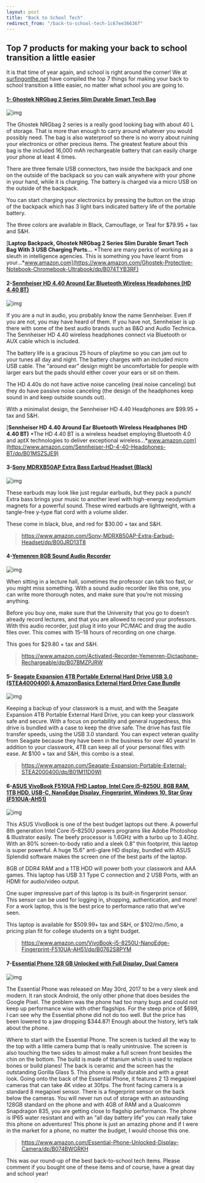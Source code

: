 ```yaml
---
layout: post
title: "Back to School Tech"
redirect_from: "/back-to-school-tech-1c67ee36636f"
---
```


## Top 7 products for making your back to school transition a little easier

It is that time of year again, and school is right around the corner! We at [surfingonthe.net](https://www.surfingonthe.net/) have compiled the top 7 things for making your back to school transition a little easier, no matter what school you are going to.

#### [1- Ghostek NRGbag 2 Series Slim Durable Smart Tech Bag](https://www.amazon.com/Ghostek-Protective-Notebook-Chromebook-Ultrabook/dp/B074TYB3RF)



![img](https://cdn-images-1.medium.com/max/800/1*6xHeYSOO8lqNjLBiF6hFSQ.jpeg)

The Ghostek NRGbag 2 series is a really good looking bag with about 40 L of storage. That is more than enough to carry around whatever you would possibly need. The bag is also waterproof so there is no worry about ruining your electronics or other precious items. The greatest feature about this bag is the included 16,000 mAh rechargeable battery that can easily charge your phone at least 4 times.

There are three female USB connectors, two inside the backpack and one on the outside of the backpack so you can walk anywhere with your phone in your hand, while it is charging. The battery is charged via a micro USB on the outside of the backpack.

You can start charging your electronics by pressing the button on the strap of the backpack which has 3 light bars indicated battery life of the portable battery.

The three colors are available in Black, Camouflage, or Teal for $79.95 + tax and S&H.

[**Laptop Backpack, Ghostek NRGbag 2 Series Slim Durable Smart Tech Bag With 3 USB Charging Ports…**
*There are many perks of working as a sleuth in intelligence agencies. This is something you have learnt from your…*www.amazon.com](https://www.amazon.com/Ghostek-Protective-Notebook-Chromebook-Ultrabook/dp/B074TYB3RF)

#### **2-**[**Sennheiser HD 4.40 Around Ear Bluetooth Wireless Headphones (HD 4.40 BT)**](https://www.amazon.com/Sennheiser-HD-4-40-Headphones-BT/dp/B01MSZSJE9)



![img](https://cdn-images-1.medium.com/max/800/1*n5s9X479Es9U9UylHEJsIA.jpeg)

If you are a nut in audio, you probably know the name Sennheiser. Even if you are not, you may have heard of them. If you have not, Sennheiser is up there with some of the best audio brands such as B&O and Audio Technica. The Sennheiser HD 4.40 wireless headphones connect via Bluetooth or AUX cable which is included.

The battery life is a gracious 25 hours of playtime so you can jam out to your tunes all day and night. The battery charges with an included micro USB cable. The “around ear” design might be uncomfortable for people with larger ears but the pads should either cover your ears or sit on them.

The HD 4.40s do not have active noise canceling (real noise canceling) but they do have passive noise canceling (the design of the headphones keep sound in and keep outside sounds out).

With a minimalist design, the Sennheiser HD 4.40 Headphones are $99.95 + tax and S&H.

[**Sennheiser HD 4.40 Around Ear Bluetooth Wireless Headphones (HD 4.40 BT)**
*The HD 4.40 BT is a wireless headset employing Bluetooth 4.0 and aptX technologies to deliver exceptional wireless…*www.amazon.com](https://www.amazon.com/Sennheiser-HD-4-40-Headphones-BT/dp/B01MSZSJE9)

#### **3-**[**Sony MDRXB50AP Extra Bass Earbud Headset (Black)**](https://www.amazon.com/Sony-MDRXB50AP-Extra-Earbud-Headset/dp/B00JRD13T8)



![img](https://cdn-images-1.medium.com/max/800/1*iOSBDq_fgZVj13NxTeCR4w.jpeg)

These earbuds may look like just regular earbuds, but they pack a punch! Extra bass brings your music to another level with high-energy neodymium magnets for a powerful sound. These wired earbuds are lightweight, with a tangle-free y-type flat cord with a volume slider.

These come in black, blue, and red for $30.00 + tax and S&H.

> <https://www.amazon.com/Sony-MDRXB50AP-Extra-Earbud-Headset/dp/B00JRD13T8>

#### **4-**[**Yemenren 8GB Sound Audio Recorder**](https://www.amazon.com/Activated-Recorder-Yemenren-Dictaphone-Rechargeable/dp/B07BMZPJRW)



![img](https://cdn-images-1.medium.com/max/800/1*o380Sm4fmtQmys9bgqjmPw.jpeg)

When sitting in a lecture hall, sometimes the professor can talk too fast, or you might miss something. With a sound audio recorder like this one, you can write more thorough notes, and make sure that you’re not missing anything.

Before you buy one, make sure that the University that you go to doesn’t already record lectures, and that you are allowed to record your professors. With this audio recorder, just plug it into your PC/MAC and drag the audio files over. This comes with 15–18 hours of recording on one charge.

This goes for $29.80 + tax and S&H.

> <https://www.amazon.com/Activated-Recorder-Yemenren-Dictaphone-Rechargeable/dp/B07BMZPJRW>

#### **5-** [**Seagate Expansion 4TB Portable External Hard Drive USB 3.0 (STEA4000400) & AmazonBasics External Hard Drive Case Bundle**](https://www.amazon.com/Seagate-Expansion-Portable-External-STEA2000400/dp/B01M11D0WI)



![img](https://cdn-images-1.medium.com/max/800/1*HuMHsa-P-ScZ7ES3HYrLvw.jpeg)

Keeping a backup of your classwork is a must, and with the Seagate Expansion 4TB Portable External Hard Drive, you can keep your classwork safe and secure. With a focus on portability and general ruggedness, this drive is bundled with a case to keep the drive safe. The drive has fast file transfer speeds, using the USB 3.0 standard. You can expect veteran quality from Seagate because they have been in the business for over 40 years! In addition to your classwork, 4TB can keep all of your personal files with ease. At $100 + tax and S&H, this combo is a steal.

> <https://www.amazon.com/Seagate-Expansion-Portable-External-STEA2000400/dp/B01M11D0WI>

#### **6-**[**ASUS VivoBook F510UA FHD Laptop, Intel Core i5–8250U, 8GB RAM, 1TB HDD, USB-C, NanoEdge Display, Fingerprint, Windows 10, Star Gray (F510UA-AH51)**](https://www.amazon.com/VivoBook-i5-8250U-NanoEdge-Fingerprint-F510UA-AH51/dp/B0762S8PYM)



![img](https://cdn-images-1.medium.com/max/800/1*P3GqwNxP_Plq79DyIM6lsw.jpeg)

This ASUS VivoBook is one of the best budget laptops out there. A powerful 8th generation Intel Core i5–8250U powers programs like Adobe Photoshop & Illustrator easily. The beefy processor is 1.6GHz with a turbo up to 3.4Ghz. With an 80% screen-to-body ratio and a sleek 0.8” thin footprint, this laptop is super powerful. A huge 15.6” anti-glare HD display, bundled with ASUS Splendid software makes the screen one of the best parts of the laptop.

8GB of DDR4 RAM and a 1TB HDD will power both your classwork and AAA games. This laptop has USB 3.1 Type C connection and 2 USB Ports, with an HDMI for audio/video output.

One super impressive part of this laptop is its built-in fingerprint sensor. This sensor can be used for logging in, shopping, authentication, and more! For a work laptop, this is the best price to performance ratio that we’ve seen.

This laptop is available for $509.99+ tax and S&H, or $102/mo./5mo, a pricing plan fit for college students on a tight budget.

> <https://www.amazon.com/VivoBook-i5-8250U-NanoEdge-Fingerprint-F510UA-AH51/dp/B0762S8PYM>

#### **7-**[**Essential Phone 128 GB Unlocked with Full Display, Dual Camera**](https://www.amazon.com/Essential-Phone-Unlocked-Display-Camera/dp/B074BWGRKH)



![img](https://cdn-images-1.medium.com/max/800/1*Hxc3sGzrRVTUaMgXtPLjsg.jpeg)

The Essential Phone was released on May 30rd, 2017 to be a very sleek and modern. It ran stock Android, the only other phone that does besides the Google Pixel. The problem was the phone had too many bugs and could not keep up performance wise with other flagships. For the steep price of $699, I can see why the Essential phone did not do too well. But the price has been lowered to a jaw dropping $344.87! Enough about the history, let’s talk about the phone.

Where to start with the Essential Phone. The screen is tucked all the way to the top with a little camera bump that is really unintrusive. The screen is also touching the two sides to almost make a full screen front besides the chin on the bottom. The build is made of titanium which is used to replace bones or build planes! The back is ceramic and the screen has the outstanding Gorilla Glass 5. This phone is really durable and with a great look. Going onto the back of the Essential Phone, it features 2 13 megapixel cameras that can take 4K video at 30fps. The front facing camera is a standard 8 megapixel sensor. There is a fingerprint sensor on the back below the cameras. You will never run out of storage with an astounding 128GB standard on the phone and with 4GB of RAM and a Qualcomm Snapdragon 835, you are getting close to flagship performance. The phone is IP65 water resistant and with an “all day battery life” you can really take this phone on adventures! This phone is just an amazing phone and if I were in the market for a phone, no matter the budget, I would choose this one.

> <https://www.amazon.com/Essential-Phone-Unlocked-Display-Camera/dp/B074BWGRKH>

This was our round-up of the best back-to-school tech items. Please comment if you bought one of these items and of course, have a great day and school year!
